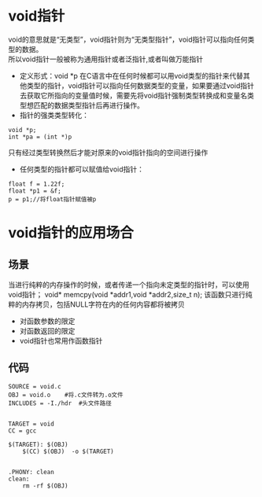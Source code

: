 # void指针
void的意思就是“无类型”，void指针则为“无类型指针”，void指针可以指向任何类型的数据。  
所以void指针一般被称为通用指针或者泛指针,或者叫做万能指针

+ 定义形式：void *p
在C语言中在任何时候都可以用void类型的指针来代替其他类型的指针，void指针可以指向任何数据类型的变量，如果要通过void指针去获取它所指向的变量值时候，需要先将void指针强制类型转换成和变量名类型想匹配的数据类型指针后再进行操作。
+ 指针的强类类型转化：
```
void *p;
int *pa = (int *)p
```
只有经过类型转换然后才能对原来的void指针指向的空间进行操作

+ 任何类型的指针都可以赋值给void指针：
```
float f = 1.22f;
float *p1 = &f;
p = p1;//将float指针赋值被p
```

# void指针的应用场合
## 场景
当进行纯粹的内存操作的时候，或者传递一个指向未定类型的指针时，可以使用void指针；
void* memcpy(void *addr1,void *addr2,size_t n);
该函数只进行纯粹的内存拷贝，包括NULL字符在内的任何内容都将被拷贝
+ 对函数参数的限定
+ 对函数返回的限定
+ void指针也常用作函数指针

## 代码
```
SOURCE = void.c
OBJ = void.o	#将.c文件转为.o文件
INCLUDES = -I./hdr	#头文件路径


TARGET = void
CC = gcc

$(TARGET): $(OBJ)	
	$(CC) $(OBJ)  -o $(TARGET) 


.PHONY: clean
clean:
	rm -rf $(OBJ) 
```